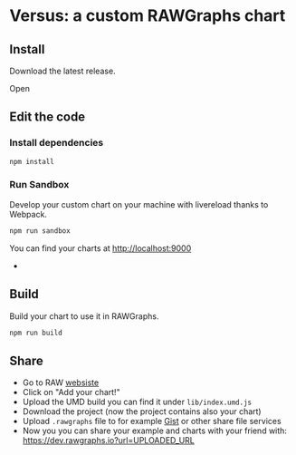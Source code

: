 # Versus: a custom RAWGraphs chart

## Install

Download the latest release.

Open

## Edit the code

### Install dependencies

```sh
npm install
```

### Run Sandbox

Develop your custom chart on your machine with livereload thanks to Webpack.

```sh
npm run sandbox
```

You can find your charts at [http://localhost:9000](http://localhost:9000)

-

## Build

Build your chart to use it in RAWGraphs.

```sh
npm run build
```

## Share

- Go to RAW [websiste](https://dev.rawgraphs.io)
- Click on "Add your chart!"
- Upload the UMD build you can find it under `lib/index.umd.js`
- Download the project (now the project contains also your chart)
- Upload `.rawgraphs` file to for example [Gist](https://gist.github.com) or other share file services
- Now you you can share your example and charts with your friend with: https://dev.rawgraphs.io?url=UPLOADED_URL
